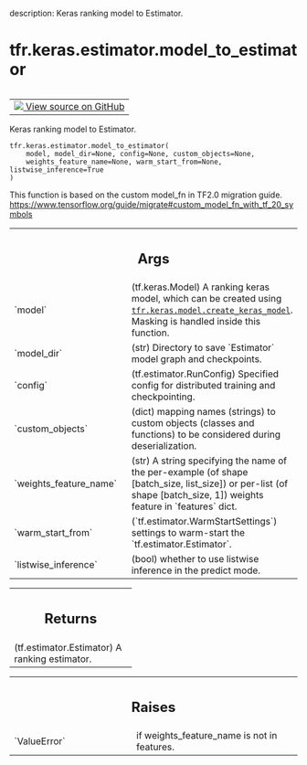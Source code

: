 description: Keras ranking model to Estimator.

<div itemscope itemtype="http://developers.google.com/ReferenceObject">
<meta itemprop="name" content="tfr.keras.estimator.model_to_estimator" />
<meta itemprop="path" content="Stable" />
</div>

# tfr.keras.estimator.model_to_estimator

<!-- Insert buttons and diff -->

<table class="tfo-notebook-buttons tfo-api nocontent" align="left">
<td>
  <a target="_blank" href="https://github.com/tensorflow/ranking/tree/master/tensorflow_ranking/python/keras/estimator.py#L17-L161">
    <img src="https://www.tensorflow.org/images/GitHub-Mark-32px.png" />
    View source on GitHub
  </a>
</td>
</table>

Keras ranking model to Estimator.

<pre class="devsite-click-to-copy prettyprint lang-py tfo-signature-link">
<code>tfr.keras.estimator.model_to_estimator(
    model, model_dir=None, config=None, custom_objects=None,
    weights_feature_name=None, warm_start_from=None, listwise_inference=True
)
</code></pre>

<!-- Placeholder for "Used in" -->

This function is based on the custom model_fn in TF2.0 migration guide.
https://www.tensorflow.org/guide/migrate#custom_model_fn_with_tf_20_symbols

<!-- Tabular view -->
 <table class="responsive fixed orange">
<colgroup><col width="214px"><col></colgroup>
<tr><th colspan="2"><h2 class="add-link">Args</h2></th></tr>

<tr>
<td>
`model`
</td>
<td>
(tf.keras.Model) A ranking keras model, which  can be created using
<a href="../../../tfr/keras/model/create_keras_model.md"><code>tfr.keras.model.create_keras_model</code></a>. Masking is handled inside this
function.
</td>
</tr><tr>
<td>
`model_dir`
</td>
<td>
(str) Directory to save `Estimator` model graph and checkpoints.
</td>
</tr><tr>
<td>
`config`
</td>
<td>
(tf.estimator.RunConfig) Specified config for distributed training
and checkpointing.
</td>
</tr><tr>
<td>
`custom_objects`
</td>
<td>
(dict) mapping names (strings) to custom objects (classes
and functions) to be considered during deserialization.
</td>
</tr><tr>
<td>
`weights_feature_name`
</td>
<td>
(str) A string specifying the name of the per-example
(of shape [batch_size, list_size]) or per-list (of shape [batch_size, 1])
weights feature in `features` dict.
</td>
</tr><tr>
<td>
`warm_start_from`
</td>
<td>
(`tf.estimator.WarmStartSettings`) settings to warm-start
the `tf.estimator.Estimator`.
</td>
</tr><tr>
<td>
`listwise_inference`
</td>
<td>
(bool) whether to use listwise inference in the predict
mode.
</td>
</tr>
</table>

<!-- Tabular view -->
 <table class="responsive fixed orange">
<colgroup><col width="214px"><col></colgroup>
<tr><th colspan="2"><h2 class="add-link">Returns</h2></th></tr>
<tr class="alt">
<td colspan="2">
(tf.estimator.Estimator) A ranking estimator.
</td>
</tr>

</table>

<!-- Tabular view -->
 <table class="responsive fixed orange">
<colgroup><col width="214px"><col></colgroup>
<tr><th colspan="2"><h2 class="add-link">Raises</h2></th></tr>

<tr>
<td>
`ValueError`
</td>
<td>
if weights_feature_name is not in features.
</td>
</tr>
</table>
